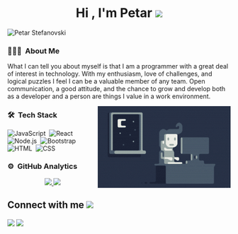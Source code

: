 <h1 align="center">Hi , I'm Petar <img src="https://media.giphy.com/media/hvRJCLFzcasrR4ia7z/giphy.gif" width="35"></h1>

<p align="left"> <img src="https://komarev.com/ghpvc/?username=petarstefanovski" alt="Petar Stefanovski" /> </p>

### 👨🏻‍💻 &nbsp;About Me

What I can tell you about myself is that I am a programmer with a great deal of interest in technology. With my enthusiasm, love of challenges, and logical puzzles I feel I can be a valuable member of any team. Open communication, a good attitude, and the chance to grow and develop both as a developer and a person are things I value in a work environment.

<img alt="Night Coding" src="https://raw.githubusercontent.com/AVS1508/AVS1508/master/assets/Night-Coding.gif" align="right"/>

### 🛠 &nbsp;Tech Stack

![JavaScript](https://img.shields.io/badge/-JavaScript-05122A?style=flat&logo=javascript)&nbsp;
![React](https://img.shields.io/badge/-React-05122A?style=flat&logo=react)&nbsp;
![Node.js](https://img.shields.io/badge/-Node.js-05122A?style=flat&logo=node.js)&nbsp;
![Bootstrap](https://img.shields.io/badge/-Bootstrap-05122A?style=flat&logo=bootstrap&logoColor=563D7C)\
![HTML](https://img.shields.io/badge/-HTML-05122A?style=flat&logo=HTML5)&nbsp;
![CSS](https://img.shields.io/badge/-CSS-05122A?style=flat&logo=CSS3&logoColor=1572B6)&nbsp;

### ⚙️ &nbsp;GitHub Analytics

<p align="center">
<a href="https://github.com/petarstefanovski">
  <img height="180em" src="https://github-readme-stats-eight-theta.vercel.app/api?username=petarstefanovski&show_icons=true&theme=algolia&include_all_commits=true&count_private=true"/>
  <img height="180em" src="https://github-readme-stats-eight-theta.vercel.app/api/top-langs/?username=petarstefanovski&layout=compact&langs_count=8&theme=algolia"/>
</a>
</p>

## Connect with me <img src="https://media.giphy.com/media/iY8CRBdQXODJSCERIr/giphy.gif" width="30px">
<a href="https://www.linkedin.com/in/petarstefanovski/" target="blank"><img align="center" src="https://img.icons8.com/fluent/48/000000/linkedin.png"  /></a>
<a href="https://twitter.com/stefanovski_p" target="blank"><img align="center" src="https://img.icons8.com/fluent/48/000000/reddit.png"  /></a>
